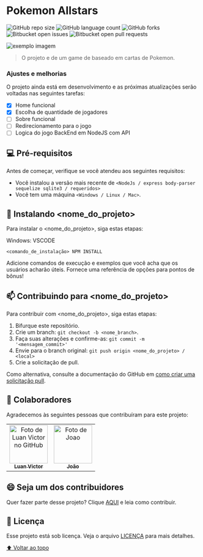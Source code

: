 # Pokemon Allstars

![GitHub repo size](https://img.shields.io/github/repo-size/luanvictorms/Pokemon-v2)
![GitHub language count](https://img.shields.io/github/languages/count/luanvictorms/Pokemon-v2)
![GitHub forks](https://img.shields.io/github/forks/luanvictorms/Pokemon-v2)
![Bitbucket open issues](https://img.shields.io/bitbucket/issues/luanvictorms/Pokemon-v2)
![Bitbucket open pull requests](https://img.shields.io/bitbucket/pr-raw/luanvictorms/Pokemon-v2)

<img src="https://user-images.githubusercontent.com/82541610/160007203-212989f7-d721-4f74-aad8-ec31735a5211.png" alt="exemplo imagem">

> O projeto e de um game de baseado em cartas de Pokemon.

### Ajustes e melhorias

O projeto ainda está em desenvolvimento e as próximas atualizações serão voltadas nas seguintes tarefas:

- [x] Home funcional
- [x] Escolha de quantidade de jogadores
- [ ] Sobre funcional
- [ ] Redirecionamento para o jogo
- [ ] Logica do jogo BackEnd em NodeJS com API

## 💻 Pré-requisitos

Antes de começar, verifique se você atendeu aos seguintes requisitos:
<!---Estes são apenas requisitos de exemplo. Adicionar, duplicar ou remover conforme necessário--->
* Você instalou a versão mais recente de `<NodeJs / express body-parser sequelize sqlite3 / requeridos>`
* Você tem uma máquina `<Windows / Linux / Mac>`.


## 🚀 Instalando <nome_do_projeto>

Para instalar o <nome_do_projeto>, siga estas etapas:

Windows: VSCODE 
```
<comando_de_instalação> NPM INSTALL
```

Adicione comandos de execução e exemplos que você acha que os usuários acharão úteis. Fornece uma referência de opções para pontos de bônus!

## 📫 Contribuindo para <nome_do_projeto>
<!---Se o seu README for longo ou se você tiver algum processo ou etapas específicas que deseja que os contribuidores sigam, considere a criação de um arquivo CONTRIBUTING.md separado--->
Para contribuir com <nome_do_projeto>, siga estas etapas:

1. Bifurque este repositório.
2. Crie um branch: `git checkout -b <nome_branch>`.
3. Faça suas alterações e confirme-as: `git commit -m '<mensagem_commit>'`
4. Envie para o branch original: `git push origin <nome_do_projeto> / <local>`
5. Crie a solicitação de pull.

Como alternativa, consulte a documentação do GitHub em [como criar uma solicitação pull](https://help.github.com/en/github/collaborating-with-issues-and-pull-requests/creating-a-pull-request).

## 🤝 Colaboradores

Agradecemos às seguintes pessoas que contribuíram para este projeto:

<table>
  <tr>
    <td align="center">
      <a href="#">
        <img src="https://avatars.githubusercontent.com/u/82541610?v=4" width="100px;" alt="Foto de Luan Victor no GitHub"/><br>
        <sub>
          <b>Luan Victor</b>
        </sub>
      </a>
    </td>
    <td align="center">
      <a href="#">
        <img src="https://avatars.githubusercontent.com/u/97269781?v=4" width="100px;" alt="Foto de Joao"/><br>
        <sub>
          <b>João</b>
        </sub>
      </a>
    </td>
  </tr>
</table>


## 😄 Seja um dos contribuidores<br>

Quer fazer parte desse projeto? Clique [AQUI](CONTRIBUTING.md) e leia como contribuir.

## 📝 Licença

Esse projeto está sob licença. Veja o arquivo [LICENÇA](LICENSE.md) para mais detalhes.

[⬆ Voltar ao topo](#nome-do-projeto)<br>
